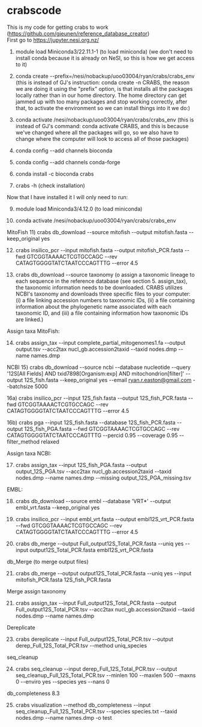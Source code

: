 # crabscode  
This is my code for getting crabs to work (https://github.com/gjeunen/reference_database_creator)  
First go to https://jupyter.nesi.org.nz/
1) module load Miniconda3/22.11.1-1 (to load miniconda) 
(we don't need to install conda because it is already on NeSI, so this is how we get access to it)  

2) conda create --prefix=/nesi/nobackup/uoo03004/ryan/crabs/crabs_env  
(this is instead of GJ's instruction: conda create -n CRABS, the reason we are doing it using the "prefix" option, is that installs all the packages locally rather than in our home directory. The home directory can get jammed up with too many packages and stop working correctly, after that, to activate the environment so we can install things into it we do:)

3) conda activate /nesi/nobackup/uoo03004/ryan/crabs/crabs_env
(this is instead of GJ's command: conda activate CRABS, and this is because we've changed where all the packages will go, so we also have to change where the computer will look to access all of those packages)

4) conda config --add channels bioconda  
5) conda config --add channels conda-forge  
6) conda install -c bioconda crabs  
7) crabs -h (check installation)  

Now that I have installed it I will only need to run:  

9) module load Miniconda3/4.12.0 (to load miniconda)  

10) conda activate /nesi/nobackup/uoo03004/ryan/crabs/crabs_env  

MitoFish
11) crabs db_download --source mitofish --output mitofish.fasta --keep_original yes

12) crabs insilico_pcr --input mitofish.fasta --output mitofish_PCR.fasta --fwd GTCGGTAAAACTCGTGCCAGC --rev CATAGTGGGGTATCTAATCCCAGTTTG --error 4.5

13) crabs db_download --source taxonomy (o assign a taxonomic lineage to each sequence in the reference database (see section 5. assign_tax), the taxonomic information needs to be downloaded. CRABS utilizes NCBI's taxonomy and downloads three specific files to your computer: (i) a file linking accession numbers to taxonomic IDs, (ii) a file containing information about the phylogenetic name associated with each taxonomic ID, and (iii) a file containing information how taxonomic IDs are linked.)

Assign taxa MitoFish:

14) crabs assign_tax --input complete_partial_mitogenomes1.fa --output output.tsv --acc2tax nucl_gb.accession2taxid --taxid nodes.dmp --name names.dmp

NCBI
15) crabs db_download --source ncbi --database nucleotide --query '12S[All Fields] AND txid7898[Organism:exp] AND mitochondrion[filter]' --output 12S_fish.fasta --keep_original yes --email ryan.r.easton@gmail.com --batchsize 5000

16a) crabs insilico_pcr --input 12S_fish.fasta --output 12S_fish_PCR.fasta --fwd GTCGGTAAAACTCGTGCCAGC --rev CATAGTGGGGTATCTAATCCCAGTTTG --error 4.5

16b) crabs pga --input 12S_fish.fasta --database 12S_fish_PCR.fasta --output 12S_fish_PGA.fasta --fwd GTCGGTAAAACTCGTGCCAGC --rev CATAGTGGGGTATCTAATCCCAGTTTG --percid 0.95 --coverage 0.95 --filter_method relaxed

Assign taxa NCBI:

17) crabs assign_tax --input 12S_fish_PGA.fasta --output output_12S_PGA.tsv --acc2tax nucl_gb.accession2taxid --taxid nodes.dmp --name names.dmp --missing output_12S_PGA_missing.tsv

EMBL:

18) crabs db_download --source embl --database 'VRT*' --output embl_vrt.fasta --keep_original yes

19) crabs insilico_pcr --input embl_vrt.fasta --output embl12S_vrt_PCR.fasta --fwd GTCGGTAAAACTCGTGCCAGC --rev CATAGTGGGGTATCTAATCCCAGTTTG --error 4.5

20) crabs db_merge --output Full_output12S_Total_PCR.fasta --uniq yes --input output12S_Total_PCR.fasta embl12S_vrt_PCR.fasta  

db_Merge (to merge output files)

21) crabs db_merge --output output12S_Total_PCR.fasta --uniq yes --input mitofish_PCR.fasta 12S_fish_PCR.fasta 

Merge assign taxonomy

21) crabs assign_tax --input Full_output12S_Total_PCR.fasta --output Full_output12S_Total_PCR.tsv --acc2tax nucl_gb.accession2taxid --taxid nodes.dmp --name names.dmp 

Dereplicate

23) crabs dereplicate --input Full_output12S_Total_PCR.tsv --output derep_Full_12S_Total_PCR.tsv --method uniq_species

seq_cleanup

24) crabs seq_cleanup --input derep_Full_12S_Total_PCR.tsv --output seq_cleanup_Full_12S_Total_PCR.tsv --minlen 100 --maxlen 500 --maxns 0 --enviro yes --species yes --nans 0

db_completeness
8.3

25) crabs visualization --method db_completeness --input seq_cleanup_Full_12S_Total_PCR.tsv --species species.txt --taxid nodes.dmp --name names.dmp -o test

